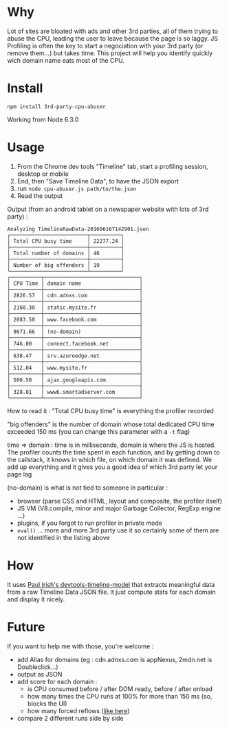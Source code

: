 Why
====

Lot of sites are bloated with ads and other 3rd parties, all of them trying to abuse the CPU, leading the user to leave because the page is so laggy. JS Profiling is often the key to start a negociation with your 3rd party (or remove them…) but takes time. This project will help you identify quickly wich domain name eats most of the CPU.

Install
===

``npm install 3rd-party-cpu-abuser``

Working from Node 6.3.0

Usage
===

1. From the Chrome dev tools "Timeline" tab, start a profiling session, desktop or mobile
2. End, then "Save Timeline Data", to have the JSON export
3. run ``node cpu-abuser.js path/to/the.json``
4. Read the output

Output (from an android tablet on a newspaper website with lots of 3rd party) :

```
Analyzing TimelineRawData-20160616T142901.json
┌─────────────────────────┬──────────┐
│ Total CPU busy time     │ 22277.24 │
├─────────────────────────┼──────────┤
│ Total number of domains │ 46       │
├─────────────────────────┼──────────┤
│ Number of big offenders │ 19       │
└─────────────────────────┴──────────┘
┌──────────┬───────────────────────────────┐
│ CPU Time │ domain name                   │
├──────────┼───────────────────────────────┤
│ 2826.57  │ cdn.adnxs.com                 │
├──────────┼───────────────────────────────┤
│ 2160.30  │ static.mysite.fr              │
├──────────┼───────────────────────────────┤
│ 2083.50  │ www.facebook.com              │
├──────────┼───────────────────────────────┤
│ 9671.66  │ (no-domain)                   │
├──────────┼───────────────────────────────┤
│ 746.00   │ connect.facebook.net          │
├──────────┼───────────────────────────────┤
│ 638.47   │ srv.azureedge.net             │
├──────────┼───────────────────────────────┤
│ 512.04   │ www.mysite.fr                 │
├──────────┼───────────────────────────────┤
│ 500.50   │ ajax.googleapis.com           │
├──────────┼───────────────────────────────┤
│ 328.81   │ www6.smartadserver.com        │
└──────────┴───────────────────────────────┘

```


How to read it :
"Total CPU busy time" is everything the profiler recorded

"big offenders" is the number of domain whose total dedicated CPU time exceeded 150 ms (you can change this parameter with a ``-t`` flag)

time => domain : time is in milliseconds, domain is where the JS is hosted. The profiler counts the time spent in each function, and by getting down to the callstack, it knows in which file, on which domain it was defined. We add up everything and it gives you a good idea of which 3rd party let your page lag

(no-domain) is what is not tied to someone in particular :
* browser (parse CSS and HTML, layout and composite, the profiler itself)
* JS VM (V8.compile, minor and major Garbage Collector, RegExp engine …)
* plugins, if you forgot to run profiler in private mode
* ``eval()`` … more and more 3rd party use it so certainly some of them are not identified in the listing above

How
===

It uses [Paul Irish's devtools-timeline-model](https://github.com/paulirish/devtools-timeline-model) that extracts meaningful data from a raw Timeline Data JSON file.
It just compute stats for each domain and display it nicely.


Future
===

If you want to help me with those, you're welcome :
* add Alias for domains (eg : cdn.adnxs.com is appNexus, 2mdn.net is Doubleclick…)
* output as JSON
* add score for each domain :
  * is CPU consumed before / after DOM ready, before / after onload
  * how many times the CPU runs at 100% for more than 150 ms (so, blocks the UI)
  * how many forced reflows ([like here](https://github.com/paulirish/automated-chrome-profiling/blob/master/test-for-layout-thrashing.js))
* compare 2 different runs side by side
